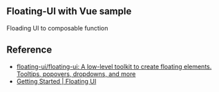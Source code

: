 ## Floating-UI with Vue sample

Floading UI to composable function

## Reference
- [floating-ui/floating-ui: A low-level toolkit to create floating elements. Tooltips, popovers, dropdowns, and more](https://github.com/floating-ui/floating-ui)
- [Getting Started | Floating UI](https://floating-ui.com/docs/react-dom)
